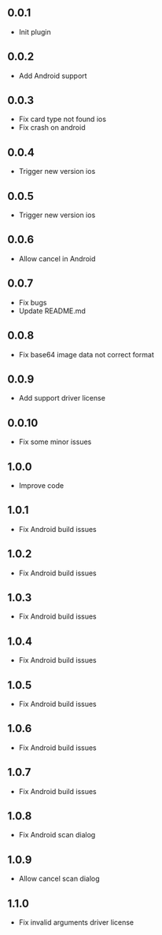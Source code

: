## 0.0.1

* Init plugin

## 0.0.2

* Add Android support

## 0.0.3

* Fix card type not found ios
* Fix crash on android

## 0.0.4

* Trigger new version ios

## 0.0.5

* Trigger new version ios

## 0.0.6

* Allow cancel in Android

## 0.0.7

* Fix bugs
* Update README.md

## 0.0.8

* Fix base64 image data not correct format

## 0.0.9

* Add support driver license

## 0.0.10

* Fix some minor issues

## 1.0.0

* Improve code

## 1.0.1

* Fix Android build issues
  
## 1.0.2

* Fix Android build issues
  
## 1.0.3

* Fix Android build issues

## 1.0.4

* Fix Android build issues

## 1.0.5

* Fix Android build issues

## 1.0.6

* Fix Android build issues

## 1.0.7

* Fix Android build issues

## 1.0.8

* Fix Android scan dialog
  
## 1.0.9

* Allow cancel scan dialog

## 1.1.0

* Fix invalid arguments driver license